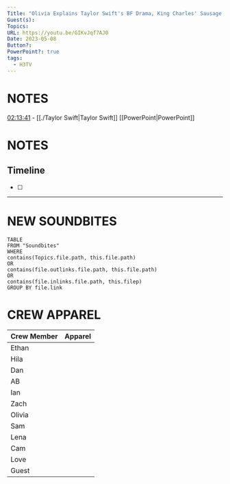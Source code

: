```yaml
---
Title: "Olivia Explains Taylor Swift's BF Drama, King Charles' Sausage Fingers, MrBeast - H3TV #76"
Guest(s): 
Topics: 
URL: https://youtu.be/GIKvJqf7AJ0
Date: 2023-05-08
Button?: 
PowerPoint?: true
tags:
  - H3TV
---
```

# NOTES
[02:13:41](https://youtu.be/GIKvJqf7AJ0?t=8021) - [[./Taylor Swift|Taylor Swift]] [[PowerPoint|PowerPoint]]

# NOTES

## Timeline
- [ ] 


___
# NEW SOUNDBITES
``` dataview
TABLE
FROM "Soundbites"
WHERE 
contains(Topics.file.path, this.file.path) 
OR 
contains(file.outlinks.file.path, this.file.path)
OR
contains(file.inlinks.file.path, this.filep)
GROUP BY file.link
```

# CREW APPAREL

| Crew Member | Apparel |
| ----------- | ------- |
| Ethan       |         |
| Hila        |         |
| Dan         |         |
| AB          |         |
| Ian         |         |
| Zach        |         |
| Olivia      |         |
| Sam         |         |
| Lena        |         |
| Cam         |         |
| Love        |         |
| Guest       |         |